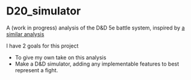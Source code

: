 # D20_simulator

A (work in progress) analysis of the D&D 5e battle system, inspired by [a similar analysis](https://github.com/cyberscribe/d20datascience)


I have 2 goals for this project
* To give my own take on this analysis
* Make a D&D simulator, adding any implementable features to best represent a fight.
